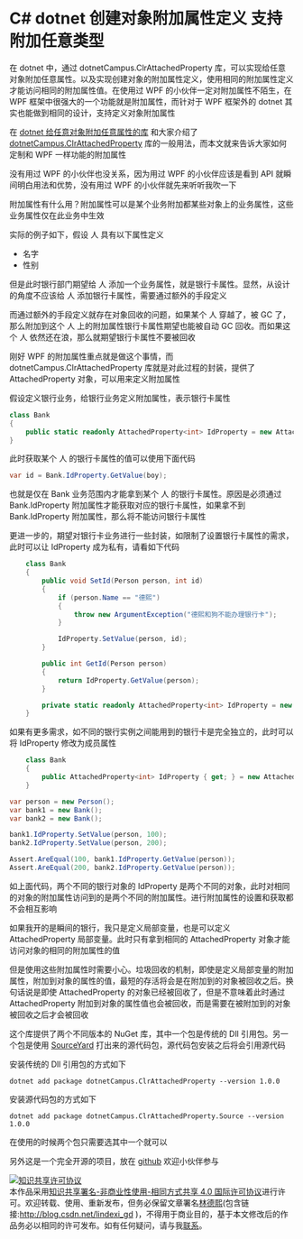 
# C# dotnet 创建对象附加属性定义 支持附加任意类型

在 dotnet 中，通过 dotnetCampus.ClrAttachedProperty 库，可以实现给任意对象附加任意属性。以及实现创建对象的附加属性定义，使用相同的附加属性定义才能访问相同的附加属性值。在使用过 WPF 的小伙伴一定对附加属性不陌生，在 WPF 框架中很强大的一个功能就是附加属性，而针对于 WPF 框架外的 dotnet 其实也能做到相同的设计，支持定义对象附加属性

<!--more-->


<!-- CreateTime:6/3/2020 3:14:48 PM -->



在 [dotnet 给任意对象附加任意属性的库](https://blog.csdn.net/lindexi_gd/article/details/106427397) 和大家介绍了 [dotnetCampus.ClrAttachedProperty](https://github.com/dotnet-campus/dotnetCampus.ClrAttachedProperty ) 库的一般用法，而本文就来告诉大家如何定制和 WPF 一样功能的附加属性

没有用过 WPF 的小伙伴也没关系，因为用过 WPF 的小伙伴应该是看到 API 就瞬间明白用法和优势，没有用过 WPF 的小伙伴就先来听听我吹一下

附加属性有什么用？附加属性可以是某个业务附加都某些对象上的业务属性，这些业务属性仅在此业务中生效

实际的例子如下，假设 人 具有以下属性定义

- 名字
- 性别

但是此时银行部门期望给 人 添加一个业务属性，就是银行卡属性。显然，从设计的角度不应该给 人 添加银行卡属性，需要通过额外的手段定义

而通过额外的手段定义就存在对象回收的问题，如果某个 人 穿越了，被 GC 了，那么附加到这个 人 上的附加属性银行卡属性期望也能被自动 GC 回收。而如果这个 人 依然还在浪，那么就期望银行卡属性不要被回收

刚好 WPF 的附加属性重点就是做这个事情，而 dotnetCampus.ClrAttachedProperty 库就是对此过程的封装，提供了 AttachedProperty 对象，可以用来定义附加属性

假设定义银行业务，给银行业务定义附加属性，表示银行卡属性

```csharp
class Bank
{
	public static readonly AttachedProperty<int> IdProperty = new AttachedProperty<int>();
}
```

此时获取某个 人 的银行卡属性的值可以使用下面代码

```csharp
var id = Bank.IdProperty.GetValue(boy);
```

也就是仅在 Bank 业务范围内才能拿到某个 人 的银行卡属性。原因是必须通过 Bank.IdProperty 附加属性才能获取对应的银行卡属性，如果拿不到 Bank.IdProperty 附加属性，那么将不能访问银行卡属性

更进一步的，期望对银行卡业务进行一些封装，如限制了设置银行卡属性的需求，此时可以让 IdProperty 成为私有，请看如下代码

```csharp
    class Bank
    {
        public void SetId(Person person, int id)
        {
            if (person.Name == "德熙")
            {
                throw new ArgumentException("德熙和狗不能办理银行卡");
            }

            IdProperty.SetValue(person, id);
        }

        public int GetId(Person person)
        {
            return IdProperty.GetValue(person);
        }

        private static readonly AttachedProperty<int> IdProperty = new AttachedProperty<int>();
    }
```

如果有更多需求，如不同的银行实例之间能用到的银行卡是完全独立的，此时可以将 IdProperty 修改为成员属性

```csharp
    class Bank
    {
        public AttachedProperty<int> IdProperty { get; } = new AttachedProperty<int>();
    }

var person = new Person();
var bank1 = new Bank();
var bank2 = new Bank();

bank1.IdProperty.SetValue(person, 100);
bank2.IdProperty.SetValue(person, 200);

Assert.AreEqual(100, bank1.IdProperty.GetValue(person));
Assert.AreEqual(200, bank2.IdProperty.GetValue(person));
```

如上面代码，两个不同的银行对象的 IdProperty 是两个不同的对象，此时对相同的对象的附加属性访问到的是两个不同的附加属性。进行附加属性的设置和获取都不会相互影响

如果我开的是瞬间的银行，我只是定义局部变量，也是可以定义 AttachedProperty 局部变量。此时只有拿到相同的 AttachedProperty 对象才能访问对象的相同的附加属性的值

但是使用这些附加属性时需要小心。垃圾回收的机制，即使是定义局部变量的附加属性，附加到对象的属性的值，最短的存活将会是在附加到的对象被回收之后。换句话说是即使 AttachedProperty 的对象已经被回收了，但是不意味着此时通过 AttachedProperty 附加到对象的属性值也会被回收，而是需要在被附加到的对象被回收之后才会被回收

这个库提供了两个不同版本的 NuGet 库，其中一个包是传统的 Dll 引用包。另一个包是使用 [SourceYard](https://github.com/dotnet-campus/SourceYard) 打出来的源代码包，源代码包安装之后将会引用源代码

安装传统的 Dll 引用包的方式如下

```
dotnet add package dotnetCampus.ClrAttachedProperty --version 1.0.0
```

安装源代码包的方式如下

```
dotnet add package dotnetCampus.ClrAttachedProperty.Source --version 1.0.0
```

在使用的时候两个包只需要选其中一个就可以

另外这是一个完全开源的项目，放在 [github](https://github.com/dotnet-campus/dotnetCampus.ClrAttachedProperty ) 欢迎小伙伴参与





<a rel="license" href="http://creativecommons.org/licenses/by-nc-sa/4.0/"><img alt="知识共享许可协议" style="border-width:0" src="https://licensebuttons.net/l/by-nc-sa/4.0/88x31.png" /></a><br />本作品采用<a rel="license" href="http://creativecommons.org/licenses/by-nc-sa/4.0/">知识共享署名-非商业性使用-相同方式共享 4.0 国际许可协议</a>进行许可。欢迎转载、使用、重新发布，但务必保留文章署名[林德熙](http://blog.csdn.net/lindexi_gd)(包含链接:http://blog.csdn.net/lindexi_gd )，不得用于商业目的，基于本文修改后的作品务必以相同的许可发布。如有任何疑问，请与我[联系](mailto:lindexi_gd@163.com)。